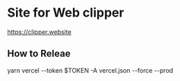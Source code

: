 # Site for Web clipper

https://clipper.website

## How to Releae

yarn vercel --token $TOKEN -A vercel.json --force --prod
